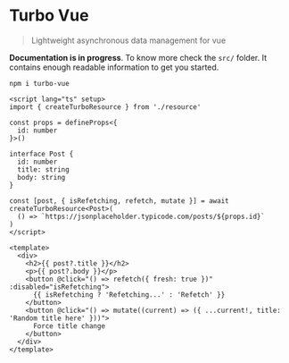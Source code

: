 # Turbo Vue

> Lightweight asynchronous data management for vue

**Documentation is in progress**. To know more check the `src/` folder. It contains enough readable information to get you started.

```
npm i turbo-vue
```

```vue
<script lang="ts" setup>
import { createTurboResource } from './resource'

const props = defineProps<{
  id: number
}>()

interface Post {
  id: number
  title: string
  body: string
}

const [post, { isRefetching, refetch, mutate }] = await createTurboResource<Post>(
  () => `https://jsonplaceholder.typicode.com/posts/${props.id}`
)
</script>

<template>
  <div>
    <h2>{{ post?.title }}</h2>
    <p>{{ post?.body }}</p>
    <button @click="() => refetch({ fresh: true })" :disabled="isRefetching">
      {{ isRefetching ? 'Refetching...' : 'Refetch' }}
    </button>
    <button @click="() => mutate((current) => ({ ...current!, title: 'Random title here' }))">
      Force title change
    </button>
  </div>
</template>
```
